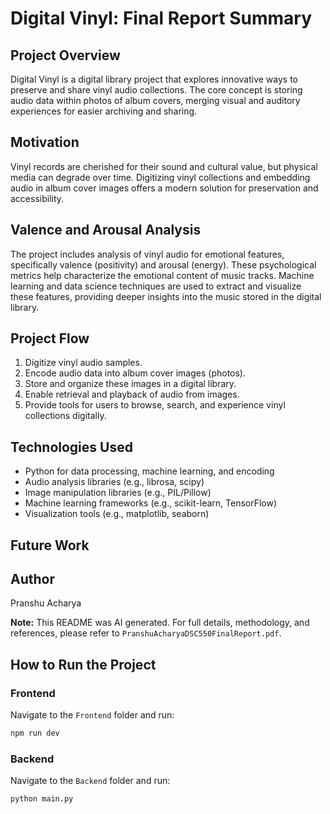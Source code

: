 
# Digital Vinyl: Final Report Summary

## Project Overview

Digital Vinyl is a digital library project that explores innovative ways to preserve and share vinyl audio collections. The core concept is storing audio data within photos of album covers, merging visual and auditory experiences for easier archiving and sharing.

## Motivation

Vinyl records are cherished for their sound and cultural value, but physical media can degrade over time. Digitizing vinyl collections and embedding audio in album cover images offers a modern solution for preservation and accessibility.

## Valence and Arousal Analysis

The project includes analysis of vinyl audio for emotional features, specifically valence (positivity) and arousal (energy). These psychological metrics help characterize the emotional content of music tracks. Machine learning and data science techniques are used to extract and visualize these features, providing deeper insights into the music stored in the digital library.

## Project Flow

1. Digitize vinyl audio samples.
2. Encode audio data into album cover images (photos).
3. Store and organize these images in a digital library.
4. Enable retrieval and playback of audio from images.
5. Provide tools for users to browse, search, and experience vinyl collections digitally.

## Technologies Used

- Python for data processing, machine learning, and encoding
- Audio analysis libraries (e.g., librosa, scipy)
- Image manipulation libraries (e.g., PIL/Pillow)
- Machine learning frameworks (e.g., scikit-learn, TensorFlow)
- Visualization tools (e.g., matplotlib, seaborn)


## Future Work


## Author

Pranshu Acharya

**Note:** This README was AI generated. For full details, methodology, and references, please refer to `PranshuAcharyaDSC550FinalReport.pdf`.
## How to Run the Project

### Frontend
Navigate to the `Frontend` folder and run:

```bash
npm run dev
```

### Backend
Navigate to the `Backend` folder and run:

```bash
python main.py
```
